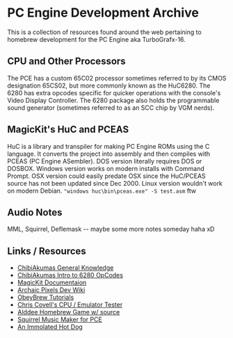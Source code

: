 # PC Engine Development Archive
This is a collection of resources found around the web pertaining to homebrew development for the PC Engine aka TurboGrafx-16.

## CPU and Other Processors
The PCE has a custom 65C02 processor sometimes referred to by its CMOS designation 65CS02, but more commonly known as the HuC6280. The 6280 has extra opcodes specific for quicker operations with the console's Video Display Controller. The 6280 package also holds the programmable sound generator (sometimes referred to as an SCC chip by VGM nerds).

## MagicKit's HuC and PCEAS
HuC is a library and transpiler for making PC Engine ROMs using the C language. It converts the project into assembly and then compiles with PCEAS (PC Engine ASembler). DOS version literally requires DOS or DOSBOX. Windows version works on modern installs with Command Prompt. OSX version could easily predate OSX since the HuC/PCEAS source has not been updated since Dec 2000. Linux version wouldn't work on modern Debian. `"windows huc\bin\pceas.exe" -S test.asm` ftw

## Audio Notes
MML, Squirrel, Deflemask -- maybe some more notes someday haha  xD

## Links / Resources
- [ChibiAkumas General Knowledge](https://www.chibiakumas.com/6502/pcengine.php)
- [ChibiAkumas Intro to 6280 OpCodes](https://www.chibiakumas.com/6502/pcengine.php)
- [MagicKit Documentaion](http://www.magicengine.com/mkit/doc.html)
- [Archaic Pixels Dev Wiki](http://archaicpixels.com/Main_Page)
- [ObeyBrew Tutorials](http://obeybrew.com/tutorials.html)
- [Chris Covell's CPU / Emulator Tester](https://chrismcovell.com/CPUTest/index.html)
- [Alddee Homebrew Game w/ source](http://www.sebastianmihai.com/turbografx-alddee.html)
- [Squirrel Music Maker for PCE](http://www.aetherbyte.com/aetherbyte-squirrel_for_pc-engine_and_turbografx-16.html)
- [An Immolated Hot Dog](https://tikolu.net/emojimix/%F0%9F%8C%AD+%F0%9F%94%A5)
